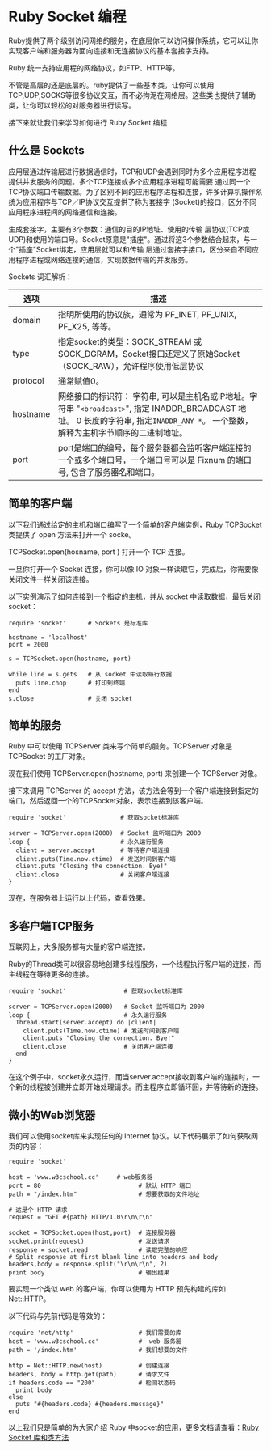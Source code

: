 
# Ruby Socket 编程

Ruby提供了两个级别访问网络的服务，在底层你可以访问操作系统，它可以让你实现客户端和服务器为面向连接和无连接协议的基本套接字支持。

Ruby 统一支持应用程的网络协议，如FTP、HTTP等。

不管是高层的还是底层的。ruby提供了一些基本类，让你可以使用TCP,UDP,SOCKS等很多协议交互，而不必拘泥在网络层。这些类也提供了辅助类，让你可以轻松的对服务器进行读写。

接下来就让我们来学习如何进行 Ruby Socket 编程

## 什么是 Sockets

应用层通过传输层进行数据通信时，TCP和UDP会遇到同时为多个应用程序进程提供并发服务的问题。多个TCP连接或多个应用程序进程可能需要 通过同一个TCP协议端口传输数据。为了区别不同的应用程序进程和连接，许多计算机操作系统为应用程序与TCP／IP协议交互提供了称为套接字 (Socket)的接口，区分不同应用程序进程间的网络通信和连接。

生成套接字，主要有3个参数：通信的目的IP地址、使用的传输 层协议(TCP或UDP)和使用的端口号。Socket原意是"插座"。通过将这3个参数结合起来，与一个"插座"Socket绑定，应用层就可以和传输 层通过套接字接口，区分来自不同应用程序进程或网络连接的通信，实现数据传输的并发服务。

Sockets 词汇解析：

| 选项 | 描述 |
| --- | --- |
| domain | 指明所使用的协议族，通常为 PF_INET, PF_UNIX, PF_X25, 等等。 |
| type | 指定socket的类型：SOCK_STREAM 或SOCK_DGRAM，Socket接口还定义了原始Socket（SOCK_RAW），允许程序使用低层协议 |
| protocol | 通常赋值0。 |
| hostname | 网络接口的标识符：  字符串, 可以是主机名或IP地址。字符串 "`<broadcast>`", 指定 INADDR_BROADCAST 地址。  0 长度的字符串, 指定`INADDR_ANY *`。 一个整数，解释为主机字节顺序的二进制地址。 |
| port | port是端口的编号，每个服务器都会监听客户端连接的一个或多个端口号，一个端口号可以是 Fixnum 的端口号, 包含了服务器名和端口。 |

## 简单的客户端

以下我们通过给定的主机和端口编写了一个简单的客户端实例，Ruby TCPSocket 类提供了 open 方法来打开一个 socke。

TCPSocket.open(hosname, port ) 打开一个 TCP 连接。

一旦你打开一个 Socket 连接，你可以像 IO 对象一样读取它，完成后，你需要像关闭文件一样关闭该连接。

以下实例演示了如何连接到一个指定的主机，并从 socket 中读取数据，最后关闭socket：

```
require 'socket'      # Sockets 是标准库

hostname = 'localhost'
port = 2000

s = TCPSocket.open(hostname, port)

while line = s.gets   # 从 socket 中读取每行数据
  puts line.chop      # 打印到终端
end
s.close               # 关闭 socket

```

## 简单的服务

Ruby 中可以使用 TCPServer 类来写个简单的服务。TCPServer 对象是 TCPSocket 的工厂对象。

现在我们使用 TCPServer.open(hostname, port) 来创建一个 TCPServer 对象。

接下来调用 TCPServer 的 accept 方法，该方法会等到一个客户端连接到指定的端口，然后返回一个的TCPSocket对象，表示连接到该客户端。

```
require 'socket'               # 获取socket标准库

server = TCPServer.open(2000)  # Socket 监听端口为 2000
loop {                         # 永久运行服务
  client = server.accept       # 等待客户端连接
  client.puts(Time.now.ctime)  # 发送时间到客户端
  client.puts "Closing the connection. Bye!"
  client.close                 # 关闭客户端连接
}

```

现在，在服务器上运行以上代码，查看效果。

## 多客户端TCP服务

互联网上，大多服务都有大量的客户端连接。

Ruby的Thread类可以很容易地创建多线程服务，一个线程执行客户端的连接，而主线程在等待更多的连接。

```
require 'socket'                # 获取socket标准库

server = TCPServer.open(2000)   # Socket 监听端口为 2000
loop {                          # 永久运行服务
  Thread.start(server.accept) do |client|
    client.puts(Time.now.ctime) # 发送时间到客户端
	client.puts "Closing the connection. Bye!"
    client.close                # 关闭客户端连接
  end
}

```

在这个例子中，socket永久运行，而当server.accept接收到客户端的连接时，一个新的线程被创建并立即开始处理请求。而主程序立即循环回，并等待新的连接。

## 微小的Web浏览器

我们可以使用socket库来实现任何的 Internet 协议。以下代码展示了如何获取网页的内容：

```
require 'socket'

host = 'www.w3cschool.cc'     # web服务器
port = 80                           # 默认 HTTP 端口
path = "/index.htm"                 # 想要获取的文件地址

# 这是个 HTTP 请求
request = "GET #{path} HTTP/1.0\r\n\r\n"

socket = TCPSocket.open(host,port)  # 连接服务器
socket.print(request)               # 发送请求
response = socket.read              # 读取完整的响应
# Split response at first blank line into headers and body
headers,body = response.split("\r\n\r\n", 2)
print body                          # 输出结果

```

要实现一个类似 web 的客户端，你可以使用为 HTTP 预先构建的库如Net::HTTP。

以下代码与先前代码是等效的：

```
require 'net/http'                  # 我们需要的库
host = 'www.w3cschool.cc'           #  web 服务器
path = '/index.htm'                 # 我们想要的文件

http = Net::HTTP.new(host)          # 创建连接
headers, body = http.get(path)      # 请求文件
if headers.code == "200"            # 检测状态码
  print body                        
else                                
  puts "#{headers.code} #{headers.message}"
end

```

以上我们只是简单的为大家介绍 Ruby 中socket的应用，更多文档请查看：[Ruby Socket 库和类方法](//www.ruby-doc.org/stdlib/libdoc/socket/rdoc/index.html "Ruby Socket Library")


